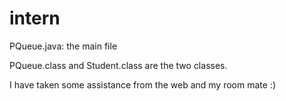 # intern
PQueue.java: the main file

PQueue.class and Student.class are the two classes.

I have taken some assistance from the web and my room mate :)
